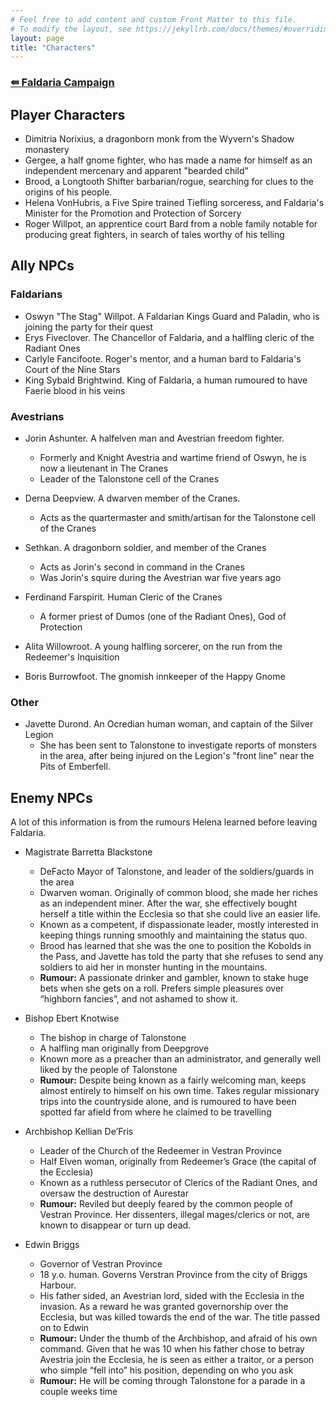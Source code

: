 ```yaml
---
# Feel free to add content and custom Front Matter to this file.
# To modify the layout, see https://jekyllrb.com/docs/themes/#overriding-theme-default
layout: page
title: "Characters"
---
```

### [&#8666; Faldaria Campaign](index.html)

## Player Characters
- Dimitria Norixius, a dragonborn monk from the Wyvern's Shadow monastery
- Gergee, a half gnome fighter, who has made a name for himself as an independent mercenary and apparent "bearded child"
- Brood, a Longtooth Shifter barbarian/rogue, searching for clues to the origins of his people.
- Helena VonHubris, a Five Spire trained Tiefling sorceress, and Faldaria's Minister for the Promotion and Protection of Sorcery
- Roger Willpot, an apprentice court Bard from a noble family notable for producing great fighters, in search of tales worthy of his telling


## Ally NPCs

### Faldarians
- Oswyn "The Stag" Willpot. A Faldarian Kings Guard and Paladin, who is joining the party for their quest
- Erys Fiveclover. The Chancellor of Faldaria, and a halfling cleric of the Radiant Ones
- Carlyle Fancifoote. Roger's mentor, and a human bard to Faldaria's Court of the Nine Stars
- King Sybald Brightwind. King of Faldaria, a human rumoured to have Faerie blood in his veins

### Avestrians

 - Jorin Ashunter. A halfelven man and Avestrian freedom fighter.
    - Formerly and Knight Avestria and wartime friend of Oswyn, he is now a lieutenant in The Cranes
    - Leader of the Talonstone cell of the Cranes
 - Derna Deepview. A dwarven member of the Cranes.
    -  Acts as the quartermaster and smith/artisan for the Talonstone cell of the Cranes
 - Sethkan. A dragonborn soldier, and member of the Cranes
    -  Acts as Jorin's second in command in the Cranes
    -  Was Jorin's squire during the Avestrian war five years ago
 - Ferdinand Farspirit. Human Cleric of the Cranes
    -  A former priest of Dumos (one of the Radiant Ones), God of Protection

 - Alita Willowroot. A young halfling sorcerer, on the run from the Redeemer's Inquisition
   
 - Boris Burrowfoot. The gnomish innkeeper of the Happy Gnome

### Other
 - Javette Durond. An Ocredian human woman, and captain of the Silver Legion
    - She has been sent to Talonstone to investigate reports of monsters in the area, after being injured on the Legion's "front line" near the Pits of Emberfell.

## Enemy NPCs

A lot of this information is from the rumours Helena learned before leaving Faldaria.

- Magistrate Barretta Blackstone
    - DeFacto Mayor of Talonstone, and leader of the soldiers/guards in the area
    - Dwarven woman. Originally of common blood, she made her riches as an independent miner. After the war, she effectively bought herself a title within the Ecclesia so that she could live an easier life.
    - Known as a competent, if dispassionate leader, mostly interested in keeping things running smoothly and maintaining the status quo.
    - Brood has learned that she was the one to position the Kobolds in the Pass, and Javette has told the party that she refuses to send any soldiers to aid her in monster hunting in the mountains.
    - **Rumour:** A passionate drinker and gambler, known to stake huge bets when she gets on a roll. Prefers simple pleasures over “highborn fancies”, and not ashamed to show it.

 - Bishop Ebert Knotwise
    - The bishop in charge of Talonstone
    - A halfling man originally from Deepgrove
    - Known more as a preacher than an administrator, and generally well liked by the people of Talonstone
    - **Rumour:** Despite being known as a fairly welcoming man, keeps almost entirely to himself on his own time. Takes regular missionary trips into the countryside alone, and is rumoured to have been spotted far afield from where he claimed to be travelling

 - Archbishop Kellian De’Fris
    -  Leader of the Church of the Redeemer in Vestran Province
    -  Half Elven woman, originally from Redeemer’s Grace (the capital of the Ecclesia)
    - Known as a ruthless persecutor of Clerics of the Radiant Ones, and oversaw the destruction of Aurestar
    - **Rumour:** Reviled but deeply feared by the common people of Vestran Province. Her dissenters, illegal mages/clerics or not, are known to disappear or turn up dead.

- Edwin Briggs
  -  Governor of Vestran Province
  -  18 y.o. human. Governs Verstran Province from the city of Briggs Harbour.
  - His father sided, an Avestrian lord, sided with the Ecclesia in the invasion. As a reward he was granted governorship over the Ecclesia, but was killed towards the end of the war. The title passed on to Edwin
  - **Rumour:** Under the thumb of the Archbishop, and afraid of his own command. Given that he was 10 when his father chose to betray Avestria join the Ecclesia, he is seen as either a traitor, or a person who simple “fell into” his position, depending on who you ask
  - **Rumour:** He will be coming through Talonstone for a parade in a couple weeks time